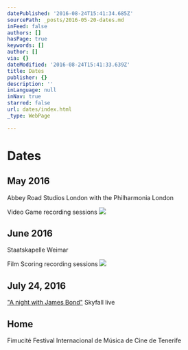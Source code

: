```yaml
---
datePublished: '2016-08-24T15:41:34.685Z'
sourcePath: _posts/2016-05-20-dates.md
inFeed: false
authors: []
hasPage: true
keywords: []
author: []
via: {}
dateModified: '2016-08-24T15:41:33.639Z'
title: Dates
publisher: {}
description: ''
inLanguage: null
inNav: true
starred: false
url: dates/index.html
_type: WebPage

---
```

# Dates

## May 2016  
Abbey Road Studios London with the Philharmonia London

Video Game recording sessions
![](https://s3-us-west-2.amazonaws.com/the-grid-img/p/6dc5d33b9d6a2c3dd2a4fc9422ce971f532937ab.jpg)

## June 2016  
Staatskapelle Weimar

Film Scoring recording sessions
![](https://s3-us-west-2.amazonaws.com/the-grid-img/p/3ce1336b3539f13ad6ff64e47c20b0fc2174294e.jpg)

## July 24, 2016  
["A night with James Bond"][0] Skyfall live

<article style=""><h1>Home</h1><p>Fimucité Festival Internacional de Música de Cine de Tenerife</p></article>



[0]: http://www.schlossfestspiele-regensburg.de/details/jagd-auf-007-eine-nacht-mit-james-bond-die-grosse-filmmusiknacht/show.html